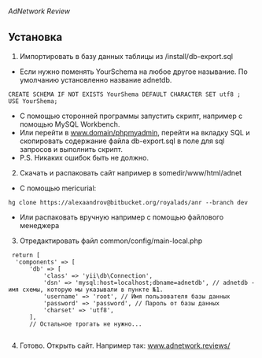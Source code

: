 ###### AdNetwork Review

Установка
------------
1. Импортировать в базу данных таблицы из /install/db-export.sql
  * Если нужно поменять YourSchema на любое другое называние. По умолчанию установленно название adnetdb.
  ```
  CREATE SCHEMA IF NOT EXISTS YourShema DEFAULT CHARACTER SET utf8 ;
  USE YourShema;
  ```
  * С помощью сторонней программы запустить скрипт, например с помощью MySQL Workbench.
  * Или перейти в www.domain/phpmyadmin, перейти на вкладку SQL и скопировать содержание файла db-export.sql в поле для sql запросов и выполнить скрипт.
  * P.S. Никаких ошибок быть не должно.
2. Скачать и распаковать сайт например в somedir/www/html/adnet
  * С помощью mericurial:
  ```
  hg clone https://alexaandrov@bitbucket.org/royalads/anr --branch dev
  ```
  * Или распаковать вручную например с помощью файлового менеджера
3. Отредактировать файл common/config/main-local.php
  ```
   return [
    'components' => [
        'db' => [
            'class' => 'yii\db\Connection',
            'dsn' => 'mysql:host=localhost;dbname=adnetdb', // adnetdb - имя схемы, которую мы указывали в пункте №1. 
            'username' => 'root', // Имя пользователя базы данных
            'password' => 'password', // Пароль от базы данных
            'charset' => 'utf8',
        ],
        // Остальное трогать не нужно...
        
  ```
4. Готово. Открыть сайт. Например так: www.adnetwork.reviews/ 

